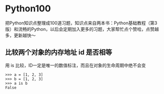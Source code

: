 # Python100
把Python知识点整理成100道习题，知识点来自两本书：Python基础教程（第3版）和流畅的Python，以后会定期加入更多的习题，大家帮忙点个赞哈，点赞越多，更新越快～


## 比较两个对象的内存地址 id 是否相等

用 is 比较，ID一定是唯一的数值标注，而且在对象的生命周期中绝不会变


```
>>> a = [1, 2, 3]
>>> b = [1, 2, 3]
>>> a is b
False
```


